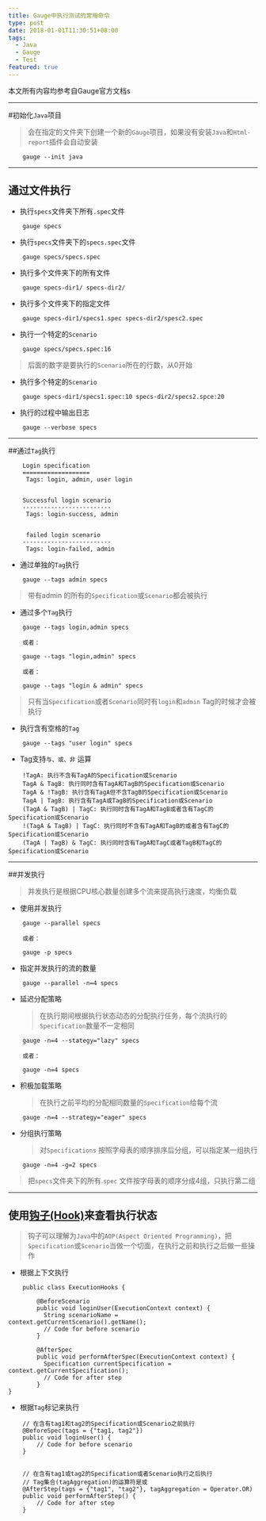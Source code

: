 ```yaml
---
title: Gauge中执行测试的常用命令
type: post
date: 2018-01-01T11:30:51+08:00
tags:
  - Java
  - Gauge
  - Test
featured: true
---
```


本文所有内容均参考自Gauge官方文档s

---

#初始化`Java`项目

> 会在指定的文件夹下创建一个新的`Gauge`项目，如果没有安装`Java`和`Html-report`插件会自动安装

```
    gauge --init java
```

---

## 通过文件执行

- 执行`specs`文件夹下所有`.spec`文件

```
    gauge specs
```

- 执行`specs`文件夹下的`specs.spec`文件

```
    gauge specs/specs.spec
```

- 执行多个文件夹下的所有文件

```
    gauge specs-dir1/ specs-dir2/
```

- 执行多个文件夹下的指定文件

```
    gauge specs-dir1/specs1.spec specs-dir2/spesc2.spec
```

- 执行一个特定的`Scenario`

```
    gauge specs/specs.spec:16
```

> 后面的数字是要执行的`Scenario`所在的行数，从0开始

- 执行多个特定的`Scenario`

```
    gauge specs-dir1/specs1.spec:10 specs-dir2/specs2.spce:20
```

- 执行的过程中输出日志

```
    gauge --verbose specs
```

---

##通过`Tag`执行

```
    Login specification
    ===================
     Tags: login, admin, user login


    Successful login scenario
    -------------------------
     Tags: login-success, admin


     failed login scenario
    -------------------------
     Tags: login-failed, admin
```

- 通过单独的`Tag`执行

```
    gauge --tags admin specs
```

> 带有admin 的所有的`Specification`或`Scenario`都会被执行

- 通过多个`Tag`执行

```
    gauge --tags login,admin specs

    或者：

    gauge --tags "login,admin" specs

    或者：

    gauge --tags "login & admin" specs
```

> 只有当`Specification`或者`Scenario`同时有`login`和`admin` Tag的时候才会被执行

- 执行含有空格的`Tag`

```
    gauge --tags "user login" specs
```

- Tag支持`与、或、非` 运算

```
    !TagA: 执行不含有TagA的Specification或Scenario
    TagA & TagB: 执行同时含有TagA和TagB的Specification或Scenario
    TagA & !TagB: 执行含有TagA但不含TagB的Specification或Scenario
    TagA | TagB: 执行含有TagA或TagB的Specification或Scenario
    (TagA & TagB) | TagC: 执行同时含有TagA和TagB或者含有TagC的Specification或Scenario
    !(TagA & TagB) | TagC: 执行同时不含有TagA和TagB的或者含有TagC的Specification或Scenario
    (TagA | TagB) & TagC: 执行同时含有TagA和TagC或者TagB和TagC的Specification或Scenario

```

---

##并发执行

> 并发执行是根据CPU核心数量创建多个流来提高执行速度，均衡负载

- 使用并发执行

```
    gauge --parallel specs

    或者：

    gauge -p specs
```

- 指定并发执行的流的数量

```
    gauge --parallel -n=4 specs
```

- 延迟分配策略
  > 在执行期间根据执行状态动态的分配执行任务，每个流执行的`Specification`数量不一定相同

```
    gauge -n=4 --stategy="lazy" specs

    或者：

    gauge -n=4 specs
```

- 积极加载策略
  > 在执行之前平均的分配相同数量的`Specification`给每个流

```
    gauge -n=4 --strategy="eager" specs
```

- 分组执行策略
  > 对`Specifications` 按照字母表的顺序排序后分组，可以指定某一组执行

```
    gauge -n=4 -g=2 specs
```

> 把`specs`文件夹下的所有.`spec` 文件按字母表的顺序分成4组，只执行第二组

---

## 使用[钩子(Hook)](http://getgauge.io/documentation/user/current/advanced_readings/execution_hooks/context.html)来查看执行状态

> 钩子可以理解为`Java`中的`AOP(Aspect Oriented Programming)`，把`Specification`或`Scenario`当做一个切面，在执行之前和执行之后做一些操作

- 根据上下文执行

```
    public class ExecutionHooks {

        @BeforeScenario
        public void loginUser(ExecutionContext context) {
          String scenarioName = context.getCurrentScenario().getName();
          // Code for before scenario
        }

        @AfterSpec
        public void performAfterSpec(ExecutionContext context) {
          Specification currentSpecification = context.getCurrentSpecification();
          // Code for after step
        }
}
```

- 根据`Tag`标记来执行

```
    // 在含有tag1和tag2的Specification或Scenario之前执行
    @BeforeSpec(tags = {"tag1, tag2"})
    public void loginUser() {
        // Code for before scenario
    }


    // 在含有tag1或tag2的Specification或者Scenario执行之后执行
    // Tag集合(tagAggregation)的运算符是或
    @AfterStep(tags = {"tag1", "tag2"}, tagAggregation = Operator.OR)
    public void performAfterStep() {
        // Code for after step
    }
```
